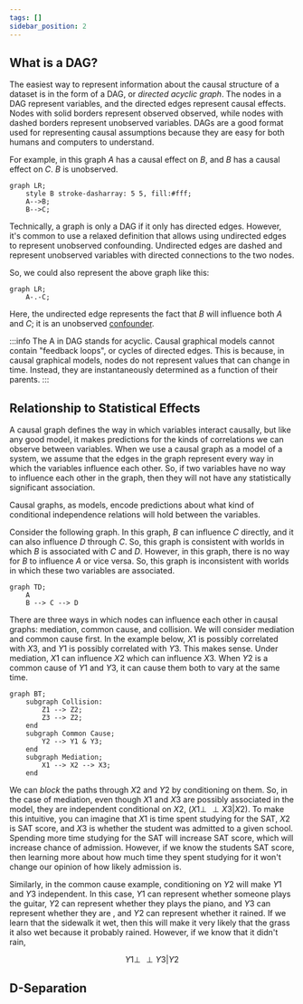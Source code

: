 ```yaml
---
tags: []
sidebar_position: 2
---
```

## What is a DAG?

The easiest way to represent information about the causal structure of a dataset is in the form of a DAG, or *directed acyclic graph*. The nodes in a DAG represent variables, and the directed edges represent causal effects. Nodes with solid borders represent observed observed, while nodes with dashed borders represent unobserved variables. DAGs are a good format used for representing causal assumptions because they are easy for both humans and computers to understand.

For example, in this graph $A$ has a causal effect on $B$, and $B$ has a causal effect on $C$. $B$ is unobserved.

```mermaid
graph LR;
    style B stroke-dasharray: 5 5, fill:#fff;
    A-->B;
    B-->C;
```

Technically, a graph is only a DAG if it only has directed edges. However, it's common to use a relaxed definition that allows using undirected edges to represent unobserved confounding. Undirected edges are dashed and represent unobserved variables with directed connections to the two nodes.

So, we could also represent the above graph like this:

```mermaid
graph LR;
    A-.-C;
```

Here, the undirected edge represents the fact that $B$ will influence both $A$ and $C$; it is an unobserved [confounder](./Confounding.md).

:::info
The A in DAG stands for acyclic. Causal graphical models cannot contain "feedback loops", or cycles of directed edges. This is because, in causal graphical models, nodes do not represent values that can change in time. Instead, they are instantaneously determined as a function of their parents.
:::

## Relationship to Statistical Effects

A causal graph defines the way in which variables interact causally, but like any good model, it makes predictions for the kinds of correlations we can observe between variables. When we use a causal graph as a model of a system, we assume that the edges in the graph represent every way in which the variables influence each other. So, if two variables have no way to influence each other in the graph, then they will not have any statistically significant association.

Causal graphs, as models, encode predictions about what kind of conditional independence relations will hold between the variables.

Consider the following graph. In this graph, $B$ can influence $C$ directly, and it can also influence $D$ through $C$. So, this graph is consistent with worlds in which $B$ is associated with $C$ and $D$. However, in this graph, there is no way for $B$ to influence $A$ or vice versa. So, this graph is inconsistent with worlds in which these two variables are associated.

```mermaid
graph TD;
	A
	B --> C --> D
```
There are three ways in which nodes can influence each other in causal graphs: mediation, common cause, and collision. We will consider mediation and common cause first. In the example below, $X1$ is possibly correlated with $X3$, and $Y1$ is possibly correlated with $Y3$. This makes sense. Under mediation, $X1$ can influence $X2$ which can influence $X3$. When $Y2$ is a common cause of $Y1$ and $Y3$, it can cause them both to vary at the same time.

```mermaid
graph BT;
	subgraph Collision:
		Z1 --> Z2;
		Z3 --> Z2;
	end
	subgraph Common Cause;
		Y2 --> Y1 & Y3;
	end
	subgraph Mediation;
		X1 --> X2 --> X3;
	end
```
We can *block* the paths through $X2$ and $Y2$ by conditioning on them. So, in the case of mediation, even though $X1$ and $X3$ are possibly associated in the model, they are independent conditional on $X2$, ($X1 \perp\!\!\!\!\perp X3 | X2$). To make this intuitive, you can imagine that $X1$ is time spent studying for the SAT, $X2$ is SAT score, and $X3$ is whether the student was admitted to a given school. Spending more time studying for the SAT will increase SAT score, which will increase chance of admission. However, if we know the students SAT score, then learning more about how much time they spent studying for it won't change our opinion of how likely admission is.

Similarly, in the common cause example, conditioning on $Y2$ will make $Y1$ and $Y3$ independent. In this case, $Y1$ can represent whether someone plays the guitar, $Y2$ can represent whether they plays the piano, and $Y3$ can represent whether they are , and $Y2$ can represent whether it rained. If we learn that the sidewalk it wet, then this will make it very likely that the grass it also wet because it probably rained. However, if we know that it didn't rain, 

$$
Y1 \perp\!\!\!\!\perp Y3 | Y2
$$

## D-Separation

